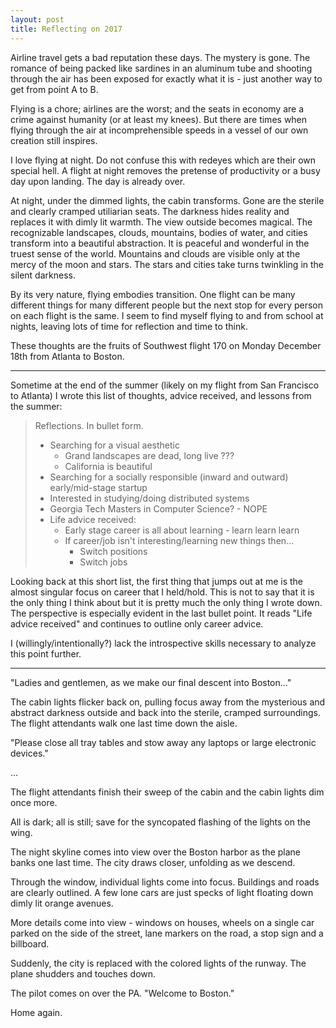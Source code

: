 ```yaml
---
layout: post
title: Reflecting on 2017
---
```


Airline travel gets a bad reputation these days. The mystery is gone.
The romance of being packed like sardines in an aluminum tube and shooting
through the air has been exposed for exactly what it is - just another way to
get from point A to B.

Flying is a chore; airlines are the worst;
and the seats in economy are a crime against humanity (or at least my knees).
But there are times when flying through the air at incomprehensible speeds
in a vessel of our own creation still inspires.

I love flying at night. Do not confuse this with redeyes which are their own
special hell. A flight at night removes the pretense of productivity or a busy
day upon landing. The day is already over.

At night, under the dimmed lights, the cabin transforms.
Gone are the sterile and clearly cramped utiliarian seats.
The darkness hides reality and replaces it with dimly lit warmth.
The view outside becomes magical.
The recognizable landscapes, clouds, mountains, bodies of water,
and cities transform into a beautiful abstraction. It is peaceful and
wonderful in the truest sense of the world. Mountains and clouds are visible
only at the mercy of the moon and stars. The stars and cities take turns
twinkling in the silent darkness.

By its very nature, flying embodies transition. One flight can be many
different things for many different people but the next stop for every person
on each flight is the same. I seem to find myself flying to and from school
at nights, leaving lots of time for reflection and time to think.

These thoughts are the fruits of Southwest flight 170 on Monday December 18th
from Atlanta to Boston.

<hr>

Sometime at the end of the summer (likely on my flight from San Francisco to Atlanta)
I wrote this list of thoughts, advice received, and lessons from the summer:

>Reflections. In bullet form.
>
> - Searching for a visual aesthetic
>   - Grand landscapes are dead, long live ???
>   - California is beautiful
> - Searching for a socially responsible (inward and outward) early/mid-stage startup
> - Interested in studying/doing distributed systems
> - Georgia Tech Masters in Computer Science? - NOPE
> - Life advice received:
>   - Early stage career is all about learning - learn learn learn
>   - If career/job isn't interesting/learning new things then...
>     - Switch positions
>     - Switch jobs

Looking back at this short list, the first thing that jumps out at me is the
almost singular focus on career that I held/hold. This is not to say that
it is the only thing I think about but it is pretty much the only thing I wrote
down. The perspective is especially evident in the last bullet point. It reads
"Life advice received" and continues to outline only career advice.

I (willingly/intentionally?) lack the introspective skills necessary to analyze
this point further.

<hr>

"Ladies and gentlemen, as we make our final descent into Boston..."

The cabin lights flicker back on, pulling focus away from the mysterious and
abstract darkness outside
and back into the sterile, cramped surroundings.
The flight attendants walk one last time down the aisle.

"Please close all tray tables and stow away any
laptops or large electronic devices."

...

The flight attendants finish their sweep of the cabin and the cabin lights dim
once more.

All is dark; all is still; save for the syncopated flashing of the lights on the
wing.

The night skyline comes into view over the Boston harbor as the plane banks
one last time.
The city draws closer, unfolding as we descend.

Through the window, individual lights come into focus. Buildings and roads are
clearly outlined. A few lone cars are just specks of light floating down
dimly lit orange avenues.

More details come into view - windows on houses, wheels on a single car parked
on the side of the street, lane markers on the road, a stop sign and a billboard.

Suddenly, the city is replaced with the colored lights of the runway.
The plane shudders and touches down.

The pilot comes on over the PA. "Welcome to Boston."

Home again.
